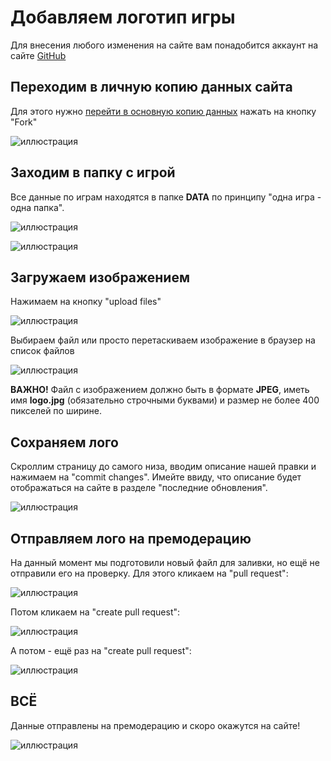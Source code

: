 # Добавляем логотип игры

Для внесения любого изменения на сайте вам понадобится аккаунт на сайте [GitHub](https://github.com/)

## Переходим в личную копию данных сайта

Для этого нужно [перейти в основную копию данных](https://github.com/Newbilius/GamesRevival) нажать на кнопку "Fork"

![иллюстрация](/MANUAL/img/fork.png)

## Заходим в папку с игрой

Все данные по играм находятся в папке **DATA** по принципу "одна игра - одна папка".

![иллюстрация](/MANUAL/img/data_folder.png)

![иллюстрация](/MANUAL/img/doom2d.png)

## Загружаем изображением

Нажимаем на кнопку "upload files"

![иллюстрация](/MANUAL/img/add_logo_1.png)

Выбираем файл или просто перетаскиваем изображение в браузер на список файлов

![иллюстрация](/MANUAL/img/add_logo_2.png)

**ВАЖНО!** Файл с изображением должно быть в формате **JPEG**, иметь имя **logo.jpg** (обязательно строчными буквами) и размер не более 400 пикселей по ширине.

## Сохраняем лого

Скроллим страницу до самого низа, вводим описание нашей правки и нажимаем на "commit changes". Имейте ввиду, что описание будет отображаться на сайте в разделе "последние обновления".

![иллюстрация](/MANUAL/img/add_logo_commit.png)

## Отправляем лого на премодерацию

На данный момент мы подготовили новый файл для заливки, но ещё не отправили его на проверку. Для этого кликаем на "pull request":

![иллюстрация](/MANUAL/img/pull_request_from_fork.png)

Потом кликаем на "create pull request":

![иллюстрация](/MANUAL/img/create_pull_request1.png)

А потом - ещё раз на "create pull request":

![иллюстрация](/MANUAL/img/create_pull_request2.png)

## ВСЁ

Данные отправлены на премодерацию и скоро окажутся на сайте!

![иллюстрация](/MANUAL/img/create_pull_request3.png)
